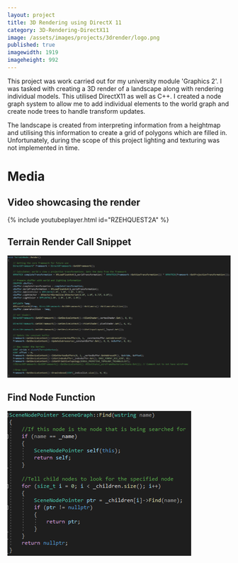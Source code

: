 ```yaml
---
layout: project
title: 3D Rendering using DirectX 11
category: 3D-Rendering-DirectX11
image: /assets/images/projects/3drender/logo.png
published: true
imagewidth: 1919
imageheight: 992
---
```


This project was work carried out for my university module 'Graphics 2'. I was tasked with creating a 3D render of a landscape along with rendering individual models. This utilised DirectX11 as well as C++. I created a node graph system to allow me to add individual elements to the world graph and create node trees to handle transform updates.

The landscape is created from interpreting information from a heightmap and utilising this information to create a grid of polygons which are filled in. Unfortunately, during the scope of this project lighting and texturing was not implemented in time.

# Media

## Video showcasing the render

{% include youtubeplayer.html id="RZEHQUEST2A" %}

## Terrain Render Call Snippet

![Terrain Render Call - C++ Code Snippet](/assets/images/projects/3drender/terrain_render.png)

## Find Node Function

![Find Node - C++ Code Snippet](/assets/images/projects/3drender/find_node_function.png)




